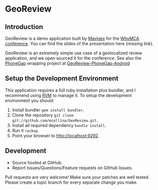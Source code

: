 GeoReview
====================

Introduction
------------

GeoReview is a demo application built by [Mavigex][1] for the [WhyMCA conference][2].
You can find the slides of the presentation here (missing link).

GeoReview is an extremely simple use case of a geolocalized review
application, and we open sourced it for the conference.
See also the [PhoneGap][4] wrapping project at [GeoReview-PhoneGap-Android][5]

[4]: http://www.phonegap.com/home
[5]: https://github.com/mcollina/GeoReview-PhoneGap-Android
[1]: http://www.mavigex.com
[2]: http://www.whymca.org


Setup the Development Environment
---------------------------------

This application requires a full ruby installation plus bundler, and I
recommend using [RVM][3] to manage it. 
To setup the development environment you should:

1. Install bundler `gem install bundler`.
2. Clone the repository `git clone git://github.com/mcollina/GeoReview.git`.
3. Install all required dependency `bundle install`.
4. Run it `rackup`.
5. Point your browser to [http://localhost:9292](http://localhost:9292).

[3]: https://rvm.beginrescueend.com/

Development
-----------

* Source hosted at GitHub.
* Report Issues/Questions/Feature requests on GitHub Issues.

Pull requests are very welcome! Make sure your patches are well tested. 
Please create a topic branch for every separate change you make.
